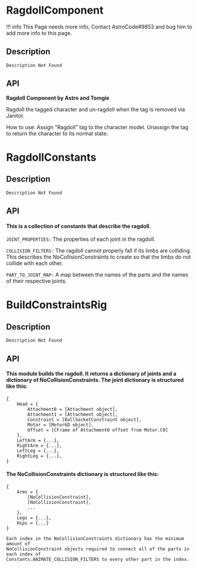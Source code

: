 # RagdollComponent

!!! info
    This Page needs more info, Contact AstroCode#9853 and bug him to add more info to this page.

## Description

	Description Not Found

## API
	
**Ragdoll Component
by Astro and Tomgie**

Ragdoll the tagged character and un-ragdoll when the tag is removed via Janitor.

How to use:
Assign "Ragdoll" tag to the character model.
Unassign the tag to return the character to its normal state.

# RagdollConstants

## Description

    Description Not Found

## API

#### This is a collection of constants that describe the ragdoll.

`JOINT_PROPERTIES:` The properties of each joint in the ragdoll.

`COLLISION_FILTERS:` The ragdoll cannot properly fall if its limbs are colliding. This describes the NoCollisionConstraints to create so that the limbs do not collide with each other.

`PART_TO_JOINT_MAP:` A map between the names of the parts and the names of their respective joints.

# BuildConstraintsRig

## Description

    Description Not Found

## API

#### This module builds the ragdoll. It returns a dictionary of joints and a dictionary of NoCollisionConstraints. The joint dictionary is structured like this:

	{
		Head = {
			Attachment0 = [Attachment object],
			Attachment1 = [Attachment object],
			Constraint = [BallSocketConstraint object],
			Motor = [Motor6D object],
			Offset = [CFrame of Attachment0 offset from Motor.C0]
		},
		LeftArm = {...},
		RightArm = {...},
		LeftLeg = {...},
		RightLeg = {...},
	}


#### The NoCollisionConstraints dictionary is structured like this:

	{
		Arms = {
			[NoCollisionConstraint],
			[NoCollisionConstraint],
			...
		},
		Legs = {...},
		Hips = {...}
	}

	Each index in the NoCollisionConstraints dictionary has the minimum amount of
	NoCollisionConstraint objects required to connect all of the parts in each index of
	Constants.ANIMATE_COLLISION_FILTERS to every other part in the index.